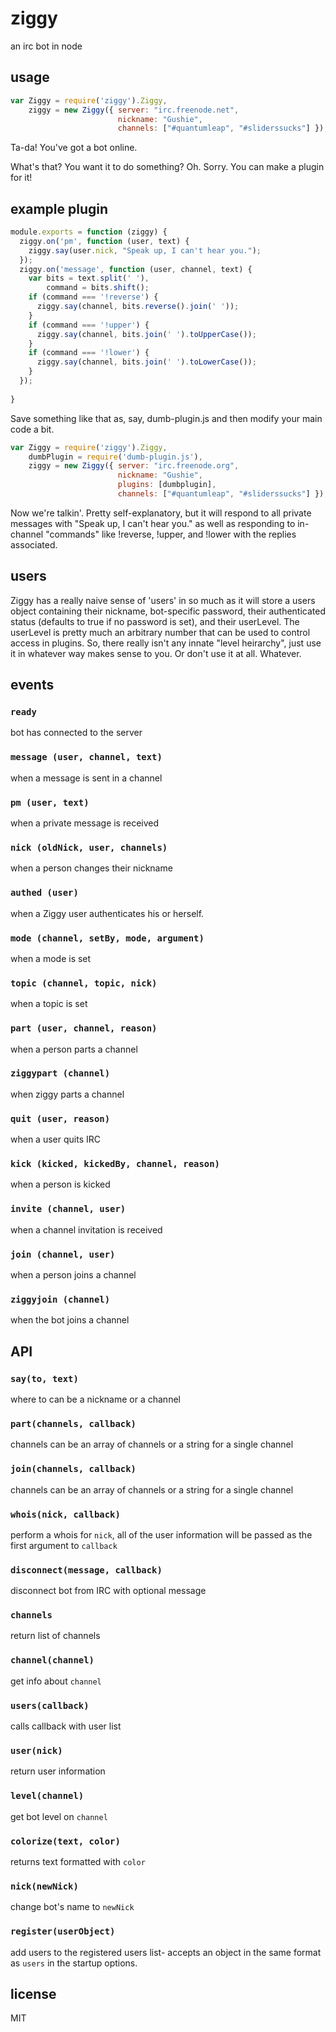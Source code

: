 ziggy
===

an irc bot in node

## usage

````js
var Ziggy = require('ziggy').Ziggy,
    ziggy = new Ziggy({ server: "irc.freenode.net",
                        nickname: "Gushie",
                        channels: ["#quantumleap", "#sliderssucks"] });
````

Ta-da! You've got a bot online.

What's that? You want it to do something? Oh. Sorry. You can make a plugin for it!

## example plugin

````js
module.exports = function (ziggy) {
  ziggy.on('pm', function (user, text) {
    ziggy.say(user.nick, "Speak up, I can't hear you.");
  });
  ziggy.on('message', function (user, channel, text) {
    var bits = text.split(' '),
        command = bits.shift();
    if (command === '!reverse') {
      ziggy.say(channel, bits.reverse().join(' '));
    }
    if (command === '!upper') {
      ziggy.say(channel, bits.join(' ').toUpperCase());
    }
    if (command === '!lower') {
      ziggy.say(channel, bits.join(' ').toLowerCase());
    }
  });
  
}
````

Save something like that as, say, dumb-plugin.js and then modify your main code a bit.

````js
var Ziggy = require('ziggy').Ziggy,
    dumbPlugin = require('dumb-plugin.js'),
    ziggy = new Ziggy({ server: "irc.freenode.org",
                        nickname: "Gushie",
                        plugins: [dumbplugin],
                        channels: ["#quantumleap", "#sliderssucks"] });
````

Now we're talkin'. Pretty self-explanatory, but it will respond to all private messages with "Speak up, I can't hear you."
as well as responding to in-channel "commands" like !reverse, !upper, and !lower with the replies associated.

## users

Ziggy has a really naive sense of 'users' in so much as it will store a users object containing their nickname, bot-specific password, their authenticated status (defaults to true if no password is set), and their userLevel. The userLevel is pretty much an arbitrary number that can be used to control access in plugins. So, there really isn't any innate "level heirarchy", just use it in whatever way makes sense to you. Or don't use it at all. Whatever.

## events

### `ready`
bot has connected to the server

### `message (user, channel, text)`
when a message is sent in a channel

### `pm (user, text)`
when a private message is received

### `nick (oldNick, user, channels)`
when a person changes their nickname

### `authed (user)`
when a Ziggy user authenticates his or herself.

### `mode (channel, setBy, mode, argument)`
when a mode is set

### `topic (channel, topic, nick)`
when a topic is set

### `part (user, channel, reason)`
when a person parts a channel

### `ziggypart (channel)`
when ziggy parts a channel

### `quit (user, reason)`
when a user quits IRC

### `kick (kicked, kickedBy, channel, reason)`
when a person is kicked

### `invite (channel, user)`
when a channel invitation is received

### `join (channel, user)`
when a person joins a channel

### `ziggyjoin (channel)`
when the bot joins a channel

## API

### `say(to, text)`
where to can be a nickname or a channel

### `part(channels, callback)`
channels can be an array of channels or a string for a single channel

### `join(channels, callback)`
channels can be an array of channels or a string for a single channel

### `whois(nick, callback)`
perform a whois for `nick`, all of the user information will be passed as the first argument to `callback`

### `disconnect(message, callback)`
disconnect bot from IRC with optional message

### `channels`
return list of channels

### `channel(channel)`
get info about `channel`

### `users(callback)`
calls callback with user list

### `user(nick)`
return user information

### `level(channel)`
get bot level on `channel`

### `colorize(text, color)`
returns text formatted with `color`

### `nick(newNick)`
change bot's name to `newNick`

### `register(userObject)`
add users to the registered users list- accepts an object in the same format as `users` in the startup options.

## license
MIT
